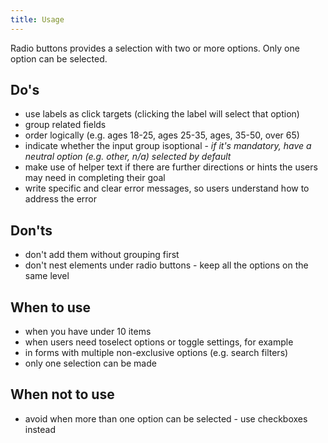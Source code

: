 ```yaml
---
title: Usage
---
```

Radio buttons provides a selection with two or more options. Only one option can be selected.

## Do's

- use labels as click targets (clicking the label will select that option)
- group related fields
- order logically (e.g. ages 18-25, ages 25-35, ages, 35-50, over 65)
- indicate whether the input group isoptional - *if it's mandatory, have a neutral option (e.g. other, n/a) selected by default*
- make use of helper text if there are further directions or hints the users may need in completing their goal
- write specific and clear error messages, so users understand how to address the error

## Don'ts

- don't add them without grouping first
- don't nest elements under radio buttons - keep all the options on the same level

## When to use

- when you have under 10 items
- when users need toselect options or toggle settings, for example
- in forms with multiple non-exclusive options (e.g. search filters)
- only one selection can be made

## When not to use

- avoid when more than one option can be selected - use checkboxes instead